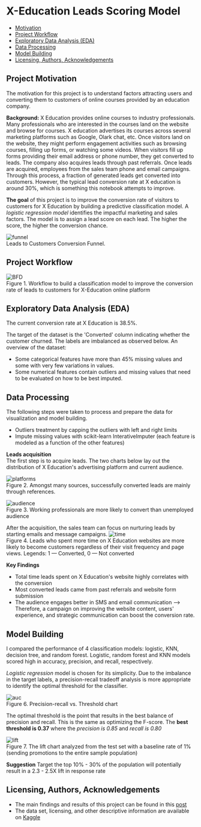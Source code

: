 # X-Education Leads Scoring Model
- [Motivation](#Project-Motivation)
- [Project Workflow](#Workflow)
- [Exploratory Data Analysis (EDA)](#EDA)
- [Data Processing](#Processing)
- [Model Building](#Model)
- [Licensing, Authors, Acknowledgements](#License)

## Project Motivation <a name="Project-Motivation"></a>
The motivation for this project is to understand factors attracting users and converting them to customers of online courses provided by an education company.

**Background:** X Education provides online courses to industry professionals. Many professionals who are interested in the courses land on the website and browse for courses. X education advertises its courses across several marketing platforms such as Google, Olark chat, etc. Once visitors land on the website, they might perform engagement activities such as browsing courses, filling up forms, or watching some videos. When visitors fill up forms providing their email address or phone number, they get converted to leads. The company also acquires leads through past referrals. Once leads are acquired, employees from the sales team phone and email campaigns. Through this process, a fraction of generated leads get converted into customers. However, the typical lead conversion rate at X education is around 30%, which is something this notebook attempts to improve.

**The goal** of this project is to improve the conversion rate of visitors to customers for X Education by building a predictive classification model. A *logistic regression model* identifies the impactful marketing and sales factors. The model is to assign a lead score on each lead. The higher the score, the higher the conversion chance.

![funnel](img/conversion_funnel.jpg)<br>
Leads to Customers Conversion Funnel.

## Project Workflow <a name="Workflow"></a>
![BFD](img/BFD.png)<br>
Figure 1. Workflow to build a classification model to improve the conversion rate of leads to customers for X-Education online platform

## Exploratory Data Analysis (EDA) <a name="EDA"></a>
The current conversion rate at X Education is 38.5%. 

The target of the dataset is the 'Converted' column indicating whether the customer churned. The labels are imbalanced as observed below. An overview of the dataset:
- Some categorical features have more than 45% missing values and some with very few variations in values.
- Some numerical features contain outliers and missing values that need to be evaluated on how to be best imputed.
  
## Data Processing <a name="Processing"></a>
The following steps were taken to process and prepare the data for visualization and model building.
- Outliers treatment by capping the outliers with left and right limits
- Impute missing values with scikit-learn InterativeImputer (each feature is modeled as a function of the other features)

**Leads acquisition** <br>
The first step is to acquire leads. The two charts below lay out the distribution of X Education's advertising platform and current audience. 

![platforms](img/leads_sources.JPG)<br>
Figure 2. Amongst many sources, successfully converted leads are mainly through references.

![audience](img/target_audience.JPG)<br>
Figure 3. Working professionals are more likely to convert than unemployed audience

After the acquisition, the sales team can focus on nurturing leads by starting emails and message campaigns.
![time](img/time_spent.JPG)<br>
Figure 4. Leads who spent more time on X Education websites are more likely to become customers regardless of their visit frequency and page views. Legends: 1 — Converted, 0 — Not converted

**Key Findings**
- Total time leads spent on X Education's website highly correlates with the conversion
- Most converted leads came from past referrals and website form submission
- The audience engages better in SMS and email communication
--> Therefore, a campaign on improving the website content, users' experience, and strategic communication can boost the conversion rate. 

## Model Building <a name="Model"></a>
I compared the performance of 4 classification models: logistic, KNN, decision tree, and random forest. Logistic, random forest and KNN models scored high in accuracy, precision, and recall, respectively. 

*Logistic regression* model is chosen for its simplicity. Due to the imbalance in the target labels, a precision-recall tradeoff analysis is more appropriate to identify the optimal threshold for the classifier. 

![auc](img/precison-recall.png)<br>
Figure 6. Precision-recall vs. Threshold chart

The optimal threshold is the point that results in the best balance of precision and recall. This is the same as optimizing the F-score. The **best threshold is 0.37** where the *precision is 0.85* and *recall is 0.80*

![lift](img/lift_leads_pop.png)<br>
Figure 7. The lift chart analyzed from the test set with a baseline rate of 1% (sending promotions to the entire sample population)

**Suggestion** Target the top 10% - 30% of the population will potentially result in a 2.3 - 2.5X lift in response rate

## Licensing, Authors, Acknowledgements <a name="License"></a>
* The main findings and results of this project can be found in this [post](https://medium.com/@nguyenpham111/tips-to-improve-conversion-rate-for-online-educational-providers-fd84c9a43226)
*  The data set, licensing, and other descriptive information are available on [Kaggle](https://www.kaggle.com/lakshmikalyan/lead-scoring-x-online-education)
